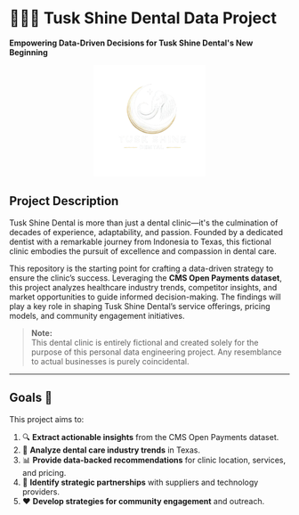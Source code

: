 <p align="center">
    <h1>🦣✨🦷 Tusk Shine Dental Data Project</h1>
    <strong>Empowering Data-Driven Decisions for Tusk Shine Dental's New Beginning</strong>
</p>

<p align="center">
    <img src="assets/tusk_shine_dental_logo.png" alt="Tusk Shine Dental Logo" width="200px">
</p>

## **Project Description**  
Tusk Shine Dental is more than just a dental clinic—it's the culmination of decades of experience, adaptability, and passion. Founded by a dedicated dentist with a remarkable journey from Indonesia to Texas, this fictional clinic embodies the pursuit of excellence and compassion in dental care.  

This repository is the starting point for crafting a data-driven strategy to ensure the clinic’s success. Leveraging the **CMS Open Payments dataset**, this project analyzes healthcare industry trends, competitor insights, and market opportunities to guide informed decision-making. The findings will play a key role in shaping Tusk Shine Dental’s service offerings, pricing models, and community engagement initiatives.  

> **Note:**  
> This dental clinic is entirely fictional and created solely for the purpose of this personal data engineering project. Any resemblance to actual businesses is purely coincidental.  

---

## **Goals 🎯**  

This project aims to:  

1. 🔍 **Extract actionable insights** from the CMS Open Payments dataset.  
2. 🌟 **Analyze dental care industry trends** in Texas.  
3. 📊 **Provide data-backed recommendations** for clinic location, services, and pricing.  
4. 🤝 **Identify strategic partnerships** with suppliers and technology providers.  
5. ❤️ **Develop strategies for community engagement** and outreach.  
